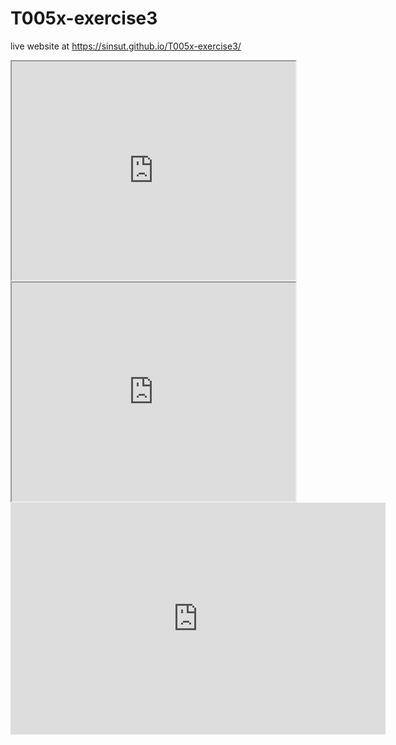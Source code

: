 # T005x-exercise3

live website at
 https://sinsut.github.io/T005x-exercise3/
 
<iframe width="90%" height=350 src="https://sinsut.github.io/leaflet-map-simple-1/"></iframe> 

<iframe width="90%" height=350 src="https://sinsut.github.io/highcharts-scatter-csv/"></iframe>
<iframe width="600" height="371" seamless frameborder="0" scrolling="no" src="https://docs.google.com/spreadsheets/d/1LCROx_jn9zVxTaKLi2YcgR0LDVIp1qyDwNwaKWDxZE8/pubchart?oid=481245291&format=interactive"></iframe>
